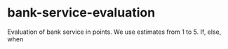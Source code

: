 # bank-service-evaluation
Evaluation of bank service in points. We use estimates from 1 to 5. If, else, when
